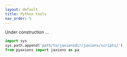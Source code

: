 ```yaml
---
layout: default
title: Python tools
nav_order: 5
---
```


Under construction ...

```python
import sys
sys.path.append('path/to/jaxionsdir/jaxions/scripts/')
from pyaxions import jaxions as pa
```
